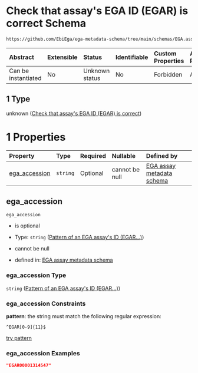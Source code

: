 # Check that assay's EGA ID (EGAR) is correct Schema

```txt
https://github.com/EbiEga/ega-metadata-schema/tree/main/schemas/EGA.assay.json#/properties/object_id/allOf/1
```



| Abstract            | Extensible | Status         | Identifiable | Custom Properties | Additional Properties | Access Restrictions | Defined In                                                                 |
| :------------------ | :--------- | :------------- | :----------- | :---------------- | :-------------------- | :------------------ | :------------------------------------------------------------------------- |
| Can be instantiated | No         | Unknown status | No           | Forbidden         | Allowed               | none                | [EGA.assay.json\*](../../../schemas/EGA.assay.json "open original schema") |

## 1 Type

unknown ([Check that assay's EGA ID (EGAR) is correct](ega-11-properties-objects-ids-block-allof-check-that-assays-ega-id-egar-is-correct.md))

# 1 Properties

| Property                         | Type     | Required | Nullable       | Defined by                                                                                                                                                                                                                                                                                             |
| :------------------------------- | :------- | :------- | :------------- | :----------------------------------------------------------------------------------------------------------------------------------------------------------------------------------------------------------------------------------------------------------------------------------------------------- |
| [ega\_accession](#ega_accession) | `string` | Optional | cannot be null | [EGA assay metadata schema](ega-11-properties-objects-ids-block-allof-check-that-assays-ega-id-egar-is-correct-properties-pattern-of-an-ega-assays-id-egar.md "https://github.com/EbiEga/ega-metadata-schema/tree/main/schemas/EGA.assay.json#/properties/object_id/allOf/1/properties/ega_accession") |

## ega\_accession



`ega_accession`

* is optional

* Type: `string` ([Pattern of an EGA assay's ID (EGAR...)](ega-11-properties-objects-ids-block-allof-check-that-assays-ega-id-egar-is-correct-properties-pattern-of-an-ega-assays-id-egar.md))

* cannot be null

* defined in: [EGA assay metadata schema](ega-11-properties-objects-ids-block-allof-check-that-assays-ega-id-egar-is-correct-properties-pattern-of-an-ega-assays-id-egar.md "https://github.com/EbiEga/ega-metadata-schema/tree/main/schemas/EGA.assay.json#/properties/object_id/allOf/1/properties/ega_accession")

### ega\_accession Type

`string` ([Pattern of an EGA assay's ID (EGAR...)](ega-11-properties-objects-ids-block-allof-check-that-assays-ega-id-egar-is-correct-properties-pattern-of-an-ega-assays-id-egar.md))

### ega\_accession Constraints

**pattern**: the string must match the following regular expression:&#x20;

```regexp
^EGAR[0-9]{11}$
```

[try pattern](https://regexr.com/?expression=%5EEGAR%5B0-9%5D%7B11%7D%24 "try regular expression with regexr.com")

### ega\_accession Examples

```json
"EGAR00001314547"
```
